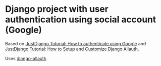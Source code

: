 # Django project with user authentication using social account (Google)

Based on [JustDjango Tutorial: How to authenticate using Google](https://youtube.com/watch?v=NG48CLLsb1A) and [JustDjango Tutorial: How to Setup and Customize Django Allauth](https://www.youtube.com/watch?v=dXZim_jgaiI&t=0s).

Uses [django-allauth](https://django-allauth.readthedocs.io/en/latest/index.html).